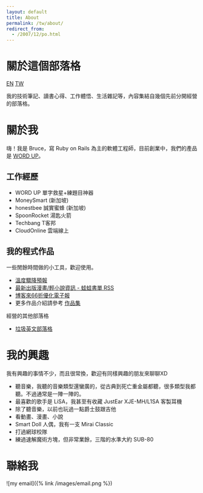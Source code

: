 ```yaml
---
layout: default
title: About
permalink: /tw/about/
redirect_from:
  - /2007/12/po.html
---
```


# 關於這個部落格

<a href="/en/about/" class="lang-btn">EN</a>
<a href="/tw/about" class="lang-btn lang-current">TW</a>

我的技術筆記、讀書心得、工作體悟、生活雜記等，內容集結自幾個先前分開經營的部落格。

<a name="me"></a>
# 關於我

嗨！我是 Bruce，寫 Ruby on Rails 為主的軟體工程師，目前創業中，我們的產品是 [WORD UP](https://about.wordup.com.tw/)。

## 工作經歷

* WORD UP 單字救星+練題目神器
* MoneySmart (新加坡)
* honestbee 誠實蜜蜂 (新加坡)
* SpoonRocket 湯匙火箭
* Techbang T客邦
* CloudOnline 雲端線上

## 我的程式作品

一些閒餘時間做的小工具，歡迎使用。

* [溫度驟降預報](http://chill.bruceli.net/)
* [最新出版漫畫/輕小說資訊 - 蛙蛙書單 RSS](http://wawarss.bruceli.net/)
* [博客來66折優化電子報](http://books66.bruceli.net/)
* 更多作品介紹請參考 [作品集](/tw/works/)

經營的其他部落格

* [垃圾英文部落格](http://english.bruceli.net/)

# 我的興趣

我有興趣的事情不少，而且很常換，歡迎有同樣興趣的朋友來聊聊XD

* 聽音樂，我聽的音樂類型還蠻廣的，從古典到死亡重金屬都聽，很多類型我都聽。不過通常是一陣一陣的。
* 最喜歡的歌手是 LiSA，我甚至有收藏 JustEar XJE-MH/L1SA 客製耳機
* 除了聽音樂，以前也玩過一點爵士鼓跟吉他
* 看動畫、漫畫、小說
* Smart Doll 人偶，我有一支 Mirai Classic
* 打過網球校隊
* 練過速解魔術方塊，但非常業餘，三階的水準大約 SUB-80

# 聯絡我

![my email]({% link /images/email.png %})
